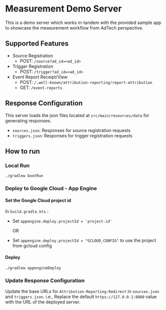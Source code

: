 # Measurement Demo Server

This is a demo server which works in-tandem with the provided sample app to
showcase the measurement workflow from AdTech perspective.

## Supported Features

- Source Registration
   - POST: `/source?ad_id=<ad_id>`
- Trigger Registration
   - POST: `/trigger?ad_id=<ad_id>`
- Event Report Receipt/View
   - POST: `/.well-known/attribution-reporting/report-attribution`
   - GET: `/event-reports`

## Response Configuration

This server loads the json files located at `src/main/resources/data` for generating responses.

- `sources.json`: Responses for source registration requests
- `triggers.json`: Responses for trigger registration requests


## How to run

### Local Run

`./gradlew bootRun`

### Deploy to Google Cloud - App Engine

#### Set the Google Cloud project id

In `build.gradle.kts` :
- Set `appengine.deploy.projectId = 'project-id'`

   OR

- Set `appengine.deploy.projectId = "GCLOUD_CONFIG"` to use the project from gcloud config

#### Deploy

`./gradlew appengineDeploy`

### Update Response Configuration

Update the base URLs for `Attribution-Reporting-Redirect` in `sources.json` and `triggers.json`. i.e., Replace the default `https://127.0.0.1:8080` value with the URL of the deployed server.
